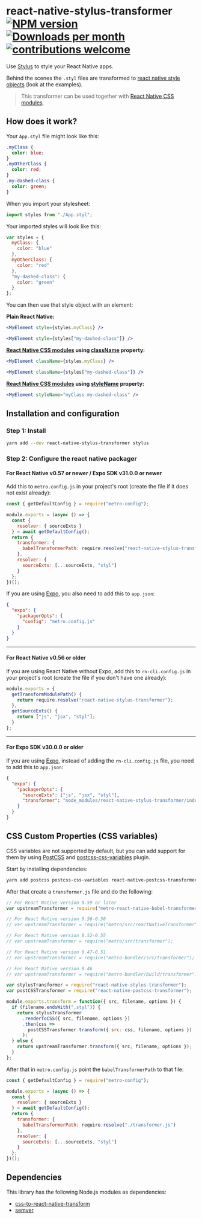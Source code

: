 # react-native-stylus-transformer [![NPM version](http://img.shields.io/npm/v/react-native-stylus-transformer.svg)](https://www.npmjs.org/package/react-native-stylus-transformer) [![Downloads per month](https://img.shields.io/npm/dm/react-native-stylus-transformer.svg)](http://npmcharts.com/compare/react-native-stylus-transformer?periodLength=30) [![contributions welcome](https://img.shields.io/badge/contributions-welcome-brightgreen.svg)](https://egghead.io/courses/how-to-contribute-to-an-open-source-project-on-github)

Use [Stylus](https://github.com/stylus/stylus) to style your React Native apps.

Behind the scenes the `.styl` files are transformed to [react native style objects](https://facebook.github.io/react-native/docs/style.html) (look at the examples).

> This transformer can be used together with [React Native CSS modules](https://github.com/kristerkari/react-native-css-modules).

## How does it work?

Your `App.styl` file might look like this:

```css
.myClass {
  color: blue;
}
.myOtherClass {
  color: red;
}
.my-dashed-class {
  color: green;
}
```

When you import your stylesheet:

```js
import styles from "./App.styl";
```

Your imported styles will look like this:

```js
var styles = {
  myClass: {
    color: "blue"
  },
  myOtherClass: {
    color: "red"
  },
  "my-dashed-class": {
    color: "green"
  }
};
```

You can then use that style object with an element:

**Plain React Native:**

```jsx
<MyElement style={styles.myClass} />

<MyElement style={styles["my-dashed-class"]} />
```

**[React Native CSS modules](https://github.com/kristerkari/react-native-css-modules) using [className](https://github.com/kristerkari/babel-plugin-react-native-classname-to-style) property:**

```jsx
<MyElement className={styles.myClass} />

<MyElement className={styles["my-dashed-class"]} />
```

**[React Native CSS modules](https://github.com/kristerkari/react-native-css-modules) using [styleName](https://github.com/kristerkari/babel-plugin-react-native-stylename-to-style) property:**

```jsx
<MyElement styleName="myClass my-dashed-class" />
```

## Installation and configuration

### Step 1: Install

```sh
yarn add --dev react-native-stylus-transformer stylus
```

### Step 2: Configure the react native packager

#### For React Native v0.57 or newer / Expo SDK v31.0.0 or newer

Add this to `metro.config.js` in your project's root (create the file if it does not exist already):

```js
const { getDefaultConfig } = require("metro-config");

module.exports = (async () => {
  const {
    resolver: { sourceExts }
  } = await getDefaultConfig();
  return {
    transformer: {
      babelTransformerPath: require.resolve("react-native-stylus-transformer")
    },
    resolver: {
      sourceExts: [...sourceExts, "styl"]
    }
  };
})();
```

If you are using [Expo](https://expo.io/), you also need to add this to `app.json`:

```json
{
  "expo": {
    "packagerOpts": {
      "config": "metro.config.js"
    }
  }
}
```

---

#### For React Native v0.56 or older

If you are using React Native without Expo, add this to `rn-cli.config.js` in your project's root (create the file if you don't have one already):

```js
module.exports = {
  getTransformModulePath() {
    return require.resolve("react-native-stylus-transformer");
  },
  getSourceExts() {
    return ["js", "jsx", "styl"];
  }
};
```

---

#### For Expo SDK v30.0.0 or older

If you are using [Expo](https://expo.io/), instead of adding the `rn-cli.config.js` file, you need to add this to `app.json`:

```json
{
  "expo": {
    "packagerOpts": {
      "sourceExts": ["js", "jsx", "styl"],
      "transformer": "node_modules/react-native-stylus-transformer/index.js"
    }
  }
}
```

## CSS Custom Properties (CSS variables)

CSS variables are not supported by default, but you can add support for them by using [PostCSS](https://postcss.org/) and [postcss-css-variables](https://github.com/MadLittleMods/postcss-css-variables#readme) plugin.

Start by installing dependencies:

```sh
yarn add postcss postcss-css-variables react-native-postcss-transformer --dev
```

After that create a `transformer.js` file and do the following:

```js
// For React Native version 0.59 or later
var upstreamTransformer = require("metro-react-native-babel-transformer");

// For React Native version 0.56-0.58
// var upstreamTransformer = require("metro/src/reactNativeTransformer");

// For React Native version 0.52-0.55
// var upstreamTransformer = require("metro/src/transformer");

// For React Native version 0.47-0.51
// var upstreamTransformer = require("metro-bundler/src/transformer");

// For React Native version 0.46
// var upstreamTransformer = require("metro-bundler/build/transformer");

var stylusTransformer = require("react-native-stylus-transformer");
var postCSSTransformer = require("react-native-postcss-transformer");

module.exports.transform = function({ src, filename, options }) {
  if (filename.endsWith(".styl")) {
    return stylusTransformer
      .renderToCSS({ src, filename, options })
      .then(css =>
        postCSSTransformer.transform({ src: css, filename, options })
      );
  } else {
    return upstreamTransformer.transform({ src, filename, options });
  }
};
```

After that in `metro.config.js` point the `babelTransformerPath` to that file:

```js
const { getDefaultConfig } = require("metro-config");

module.exports = (async () => {
  const {
    resolver: { sourceExts }
  } = await getDefaultConfig();
  return {
    transformer: {
      babelTransformerPath: require.resolve("./transformer.js")
    },
    resolver: {
      sourceExts: [...sourceExts, "styl"]
    }
  };
})();
```

## Dependencies

This library has the following Node.js modules as dependencies:

- [css-to-react-native-transform](https://github.com/kristerkari/css-to-react-native-transform)
- [semver](https://github.com/npm/node-semver#readme)
